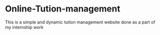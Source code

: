 # Online-Tution-management
This is a simple and dynamic  tution management website done as a part of my internship work
